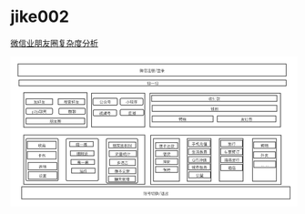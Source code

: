 # jike002

[微信业朋友圈复杂度分析](https://github.com/yanlongLv/jike002/blob/master/wechart.png)

![image](https://github.com/yanlongLv/jike002/blob/master/wechart.png)

